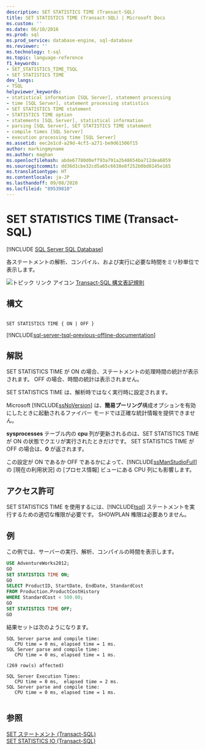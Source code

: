 ```yaml
---
description: SET STATISTICS TIME (Transact-SQL)
title: SET STATISTICS TIME (Transact-SQL) | Microsoft Docs
ms.custom: ''
ms.date: 06/10/2016
ms.prod: sql
ms.prod_service: database-engine, sql-database
ms.reviewer: ''
ms.technology: t-sql
ms.topic: language-reference
f1_keywords:
- SET_STATISTICS_TIME_TSQL
- SET STATISTICS TIME
dev_langs:
- TSQL
helpviewer_keywords:
- statistical information [SQL Server], statement processing
- time [SQL Server], statement processing statistics
- SET STATISTICS TIME statement
- STATISTICS TIME option
- statements [SQL Server], statistical information
- parsing [SQL Server], SET STATISTICS TIME statement
- compile times [SQL Server]
- execution processing time [SQL Server]
ms.assetid: eec2e1cd-a29d-4cf3-a271-be9d61506f15
author: markingmyname
ms.author: maghan
ms.openlocfilehash: abde67780d0eff93a791a2b48654ba712dea6859
ms.sourcegitcommit: dd36d1cbe32cd5a65c6638e8f252b0bd8145e165
ms.translationtype: HT
ms.contentlocale: ja-JP
ms.lasthandoff: 09/08/2020
ms.locfileid: "89539810"
---
```

# <a name="set-statistics-time-transact-sql"></a>SET STATISTICS TIME (Transact-SQL)
[!INCLUDE [SQL Server SQL Database](../../includes/applies-to-version/sql-asdb.md)]

  各ステートメントの解析、コンパイル、および実行に必要な時間をミリ秒単位で表示します。  
  
 ![トピック リンク アイコン](../../database-engine/configure-windows/media/topic-link.gif "トピック リンク アイコン") [Transact-SQL 構文表記規則](../../t-sql/language-elements/transact-sql-syntax-conventions-transact-sql.md)  
  
## <a name="syntax"></a>構文  
  
```syntaxsql
  
SET STATISTICS TIME { ON | OFF }  
```  
  
[!INCLUDE[sql-server-tsql-previous-offline-documentation](../../includes/sql-server-tsql-previous-offline-documentation.md)]

## <a name="remarks"></a>解説
 SET STATISTICS TIME が ON の場合、ステートメントの処理時間の統計が表示されます。 OFF の場合、時間の統計は表示されません。  
  
 SET STATISTICS TIME は、解析時ではなく実行時に設定されます。  
  
 Microsoft [!INCLUDE[ssNoVersion](../../includes/ssnoversion-md.md)] は、**簡易プーリング**構成オプションを有効にしたときに起動されるファイバー モードでは正確な統計情報を提供できません。  
  
 **sysprocesses** テーブル内の **cpu** 列が更新されるのは、SET STATISTICS TIME が ON の状態でクエリが実行されたときだけです。 SET STATISTICS TIME が OFF の場合は、**0** が返されます。  
  
 この設定が ON であるか OFF であるかによって、[!INCLUDE[ssManStudioFull](../../includes/ssmanstudiofull-md.md)] の [現在の利用状況] の [プロセス情報] ビューにある CPU 列にも影響します。  
  
## <a name="permissions"></a>アクセス許可  
 SET STATISTICS TIME を使用するには、[!INCLUDE[tsql](../../includes/tsql-md.md)] ステートメントを実行するための適切な権限が必要です。 SHOWPLAN 権限は必要ありません。  
  
## <a name="examples"></a>例  
 この例では、サーバーの実行、解析、コンパイルの時間を表示します。  
  
```sql
USE AdventureWorks2012;  
GO         
SET STATISTICS TIME ON;  
GO  
SELECT ProductID, StartDate, EndDate, StandardCost   
FROM Production.ProductCostHistory  
WHERE StandardCost < 500.00;  
GO  
SET STATISTICS TIME OFF;  
GO  
```  
  
 結果セットは次のようになります。  
  
```  
SQL Server parse and compile time:   
   CPU time = 0 ms, elapsed time = 1 ms.  
SQL Server parse and compile time:   
   CPU time = 0 ms, elapsed time = 1 ms.  
  
(269 row(s) affected)  
  
SQL Server Execution Times:  
   CPU time = 0 ms,  elapsed time = 2 ms.  
SQL Server parse and compile time:   
   CPU time = 0 ms, elapsed time = 1 ms.  
  
```  
  
## <a name="see-also"></a>参照  
 [SET ステートメント &#40;Transact-SQL&#41;](../../t-sql/statements/set-statements-transact-sql.md)   
 [SET STATISTICS IO &#40;Transact-SQL&#41;](../../t-sql/statements/set-statistics-io-transact-sql.md)  
  
  
